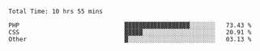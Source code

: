 <!--START_SECTION:waka-->

```text
Total Time: 10 hrs 55 mins

PHP                             ▓▓▓▓▓▓▓▓▓▓▓▓▓▓▓▓▓▓░░░░░░░   73.43 %
CSS                             ▓▓▓▓▓░░░░░░░░░░░░░░░░░░░░   20.91 %
Other                           ▓░░░░░░░░░░░░░░░░░░░░░░░░   03.13 %
```

<!--END_SECTION:waka-->
